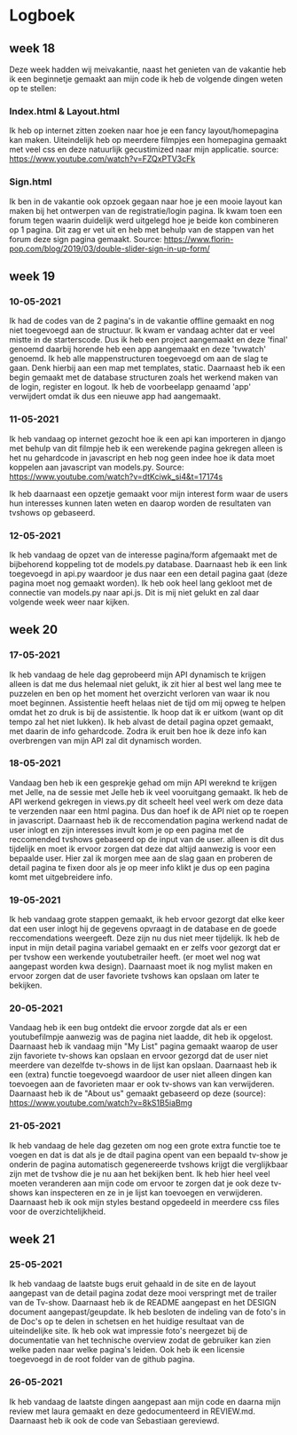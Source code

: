 # Logboek 

## week 18
Deze week hadden wij meivakantie, naast het genieten van de vakantie heb ik een beginnetje gemaakt aan mijn code ik heb de volgende dingen weten op te stellen:

### Index.html & Layout.html
Ik heb op internet zitten zoeken naar hoe je een fancy layout/homepagina kan maken. Uiteindelijk heb op meerdere filmpjes een homepagina gemaakt met veel css en deze natuurlijk gecustimized naar mijn applicatie. source: https://www.youtube.com/watch?v=FZQxPTV3cFk

### Sign.html
Ik ben in de vakantie ook opzoek gegaan naar hoe je een mooie layout kan maken bij het ontwerpen van de registratie/login pagina. Ik kwam toen een forum tegen waarin duidelijk werd uitgelegd hoe je beide kon combineren op 1 pagina. Dit zag er vet uit en heb met behulp van de stappen van het forum deze sign pagina gemaakt. Source: https://www.florin-pop.com/blog/2019/03/double-slider-sign-in-up-form/

## week 19

### 10-05-2021
Ik had de codes van de 2 pagina's in de vakantie offline gemaakt en nog niet toegevoegd aan de structuur. Ik kwam er vandaag achter dat er veel mistte in de starterscode. Dus ik heb een project aangemaakt en deze 'final' genoemd daarbij horende heb een app aangemaakt en deze 'tvwatch' genoemd. Ik heb alle mappenstructuren toegevoegd om aan de slag te gaan. Denk hierbij aan een map met templates, static. Daarnaast heb ik een begin gemaakt met de database structuren zoals het werkend maken van de login, register en logout. Ik heb de voorbeelapp genaamd 'app' verwijdert omdat ik dus een nieuwe app had aangemaakt.

### 11-05-2021
Ik heb vandaag op internet gezocht hoe ik een api kan importeren in django met behulp van dit filmpje heb ik een werekende pagina gekregen alleen is het nu gehardcode in javascript en heb nog geen indee hoe ik data moet koppelen aan javascript van models.py. Source: https://www.youtube.com/watch?v=dtKciwk_si4&t=17174s

Ik heb daarnaast een opzetje gemaakt voor mijn interest form waar de users hun interesses kunnen laten weten en daarop worden de resultaten van tvshows op gebaseerd.

### 12-05-2021
Ik heb vandaag de opzet van de interesse pagina/form afgemaakt met de bijbehorend koppeling tot de models.py database. Daarnaast heb ik een link toegevoegd in api.py waardoor je dus naar een een detail pagina gaat (deze pagina moet nog gemaakt worden). Ik heb ook heel lang gekloot met de connectie van models.py naar api.js. Dit is mij niet gelukt en zal daar volgende week weer naar kijken.

## week 20

### 17-05-2021
Ik heb vandaag de hele dag geprobeerd mijn API dynamisch te krijgen alleen is dat me dus helemaal niet gelukt, ik zit hier al best wel lang mee te puzzelen en ben op het moment het overzicht verloren van waar ik nou moet beginnen. Assistentie heeft helaas niet de tijd om mij opweg te helpen omdat het zo druk is bij de assistentie. Ik hoop dat ik er uitkom (want op dit tempo zal het niet lukken). Ik heb alvast de detail pagina opzet gemaakt, met daarin de info gehardcode. Zodra ik eruit ben hoe ik deze info kan overbrengen van mijn API zal dit dynamisch worden.


### 18-05-2021
Vandaag ben heb ik een gesprekje gehad om mijn API wereknd te krijgen met Jelle, na de sessie met Jelle heb ik veel vooruitgang gemaakt. Ik heb de API werkend gekregen in views.py dit scheelt heel veel werk om deze data te verzenden naar een html pagina. Dus dan hoef ik de API niet op te roepen in javascript. Daarnaast heb ik de reccomendation pagina werkend nadat de user inlogt en zijn interesses invult kom je op een pagina met de reccomended tvshows gebaseerd op de input van de user. alleen is dit dus tijdelijk en moet ik ervoor zorgen dat deze dat altijd aanwezig is voor een bepaalde user. Hier zal ik morgen mee aan de slag gaan en proberen de detail pagina te fixen door als je op meer info klikt je dus op een pagina komt met uitgebreidere info.

### 19-05-2021
Ik heb vandaag grote stappen gemaakt, ik heb ervoor gezorgt dat elke keer dat een user inlogt hij de gegevens opvraagt in de database en de goede reccomendations weergeeft. Deze zijn nu dus niet meer tijdelijk. Ik heb de input in mijn detail pagina variabel gemaakt en er zelfs voor gezorgt dat er per tvshow een werkende youtubetrailer heeft. (er moet wel nog wat aangepast worden kwa design). Daarnaast moet ik nog mylist maken en ervoor zorgen dat de user favoriete tvshows kan opslaan om later te bekijken.


### 20-05-2021
Vandaag heb ik een bug ontdekt die ervoor zorgde dat als er een youtubefilmpje aanwezig was de pagina niet laadde, dit heb ik opgelost. Daarnaast heb ik vandaag mijn "My List" pagina gemaakt waarop de user zijn favoriete tv-shows kan opslaan en ervoor gezorgd dat de user niet meerdere van dezelfde tv-shows in de lijst kan opslaan. Daarnaast heb ik een (extra) functie toegevoegd waardoor de user niet alleen dingen kan toevoegen aan de favorieten maar er ook tv-shows van kan verwijderen. Daarnaast heb ik de "About us" gemaakt gebaseerd op deze (source): https://www.youtube.com/watch?v=8kS1B5iaBmg

### 21-05-2021
Ik heb vandaag de hele dag gezeten om nog een grote extra functie toe te voegen en dat is dat als je de dtail pagina opent van een bepaald tv-show je onderin de pagina automatisch gegenereerde tvshows krijgt die verglijkbaar zijn met de tvshow die je nu aan het bekijken bent. Ik heb hier heel veel moeten veranderen aan mijn code om ervoor te zorgen dat je ook deze tv-shows kan inspecteren en ze in je lijst kan toevoegen en verwijderen. Daarnaast heb ik ook mijn styles bestand opgedeeld in meerdere css files voor de overzichtelijkheid.

## week 21

### 25-05-2021
Ik heb vandaag de laatste bugs eruit gehaald in de site en de layout aangepast van de detail pagina zodat deze mooi verspringt met de trailer van de Tv-show. Daarnaast heb ik de README aangepast en het DESIGN document aangepast/geupdate. Ik heb besloten de indeling van de foto's in de Doc's op te delen in schetsen en het huidige resultaat van de uiteindelijke site. Ik heb ook wat impressie foto's neergezet bij de documentatie van het technische overview zodat de gebruiker kan zien welke paden naar welke pagina's leiden. Ook heb ik een licensie toegevoegd in de root folder van de github pagina.

### 26-05-2021
Ik heb vandaag de laatste dingen aangepast aan mijn code en daarna mijn review met laura gemaakt en deze gedocumenteerd in REVIEW.md. Daarnaast heb ik ook de code van Sebastiaan gereviewd.
